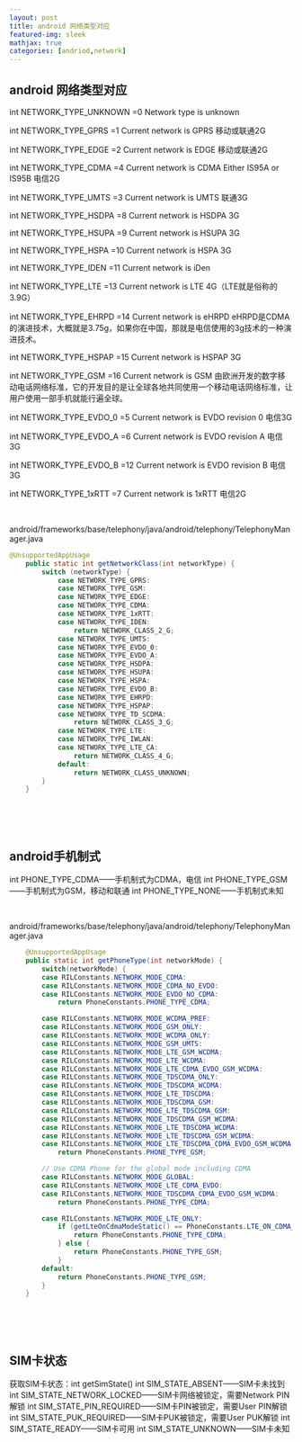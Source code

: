 ```yaml
---
layout: post
title: android 网络类型对应
featured-img: sleek
mathjax: true
categories: [andriod,network]
---
```


## android 网络类型对应

int NETWORK_TYPE_UNKNOWN =0 Network type is unknown   

int NETWORK_TYPE_GPRS   =1 Current network is GPRS     移动或联通2G

int NETWORK_TYPE_EDGE   =2 Current network is EDGE     移动或联通2G

int NETWORK_TYPE_CDMA   =4 Current network is CDMA     Either IS95A or IS95B  电信2G

int NETWORK_TYPE_UMTS   =3 Current network is UMTS     联通3G

int NETWORK_TYPE_HSDPA  =8 Current network is HSDPA  3G

int NETWORK_TYPE_HSUPA =9 Current network is HSUPA  3G

int NETWORK_TYPE_HSPA   =10 Current network is HSPA  3G

int   NETWORK_TYPE_IDEN  =11 Current network is iDen

int NETWORK_TYPE_LTE   =13 Current network is LTE  4G（LTE就是俗称的3.9G）

int NETWORK_TYPE_EHRPD  =14 Current network is eHRPD     eHRPD是CDMA的演进技术，大概就是3.75g，如果你在中国，那就是电信使用的3g技术的一种演进技术。

int NETWORK_TYPE_HSPAP  =15 Current network is HSPAP  3G

int NETWORK_TYPE_GSM   =16 Current network is GSM      由欧洲开发的数字移动电话网络标准，它的开发目的是让全球各地共同使用一个移动电话网络标准，让用户使用一部手机就能行遍全球。

int NETWORK_TYPE_EVDO_0  =5 Current network is EVDO revision 0   电信3G

int NETWORK_TYPE_EVDO_A  =6 Current network is EVDO revision A   电信3G

int NETWORK_TYPE_EVDO_B =12 Current network is EVDO revision B     电信3G

int NETWORK_TYPE_1xRTT  =7 Current network is 1xRTT      电信2G

<br/>

android/frameworks/base/telephony/java/android/telephony/TelephonyManager.java

```java
@UnsupportedAppUsage
    public static int getNetworkClass(int networkType) {
        switch (networkType) {
            case NETWORK_TYPE_GPRS:
            case NETWORK_TYPE_GSM:
            case NETWORK_TYPE_EDGE:
            case NETWORK_TYPE_CDMA:
            case NETWORK_TYPE_1xRTT:
            case NETWORK_TYPE_IDEN:
                return NETWORK_CLASS_2_G;
            case NETWORK_TYPE_UMTS:
            case NETWORK_TYPE_EVDO_0:
            case NETWORK_TYPE_EVDO_A:
            case NETWORK_TYPE_HSDPA:
            case NETWORK_TYPE_HSUPA:
            case NETWORK_TYPE_HSPA:
            case NETWORK_TYPE_EVDO_B:
            case NETWORK_TYPE_EHRPD:
            case NETWORK_TYPE_HSPAP:
            case NETWORK_TYPE_TD_SCDMA:
                return NETWORK_CLASS_3_G;
            case NETWORK_TYPE_LTE:
            case NETWORK_TYPE_IWLAN:
            case NETWORK_TYPE_LTE_CA:
                return NETWORK_CLASS_4_G;
            default:
                return NETWORK_CLASS_UNKNOWN;
        }
    }
```



<br/><br/><br/>

## android手机制式

int PHONE_TYPE_CDMA——手机制式为CDMA，电信
int PHONE_TYPE_GSM——手机制式为GSM，移动和联通
int PHONE_TYPE_NONE——手机制式未知

<br/>

android/frameworks/base/telephony/java/android/telephony/TelephonyManager.java

```java
    @UnsupportedAppUsage
    public static int getPhoneType(int networkMode) {
        switch(networkMode) {
        case RILConstants.NETWORK_MODE_CDMA:
        case RILConstants.NETWORK_MODE_CDMA_NO_EVDO:
        case RILConstants.NETWORK_MODE_EVDO_NO_CDMA:
            return PhoneConstants.PHONE_TYPE_CDMA;

        case RILConstants.NETWORK_MODE_WCDMA_PREF:
        case RILConstants.NETWORK_MODE_GSM_ONLY:
        case RILConstants.NETWORK_MODE_WCDMA_ONLY:
        case RILConstants.NETWORK_MODE_GSM_UMTS:
        case RILConstants.NETWORK_MODE_LTE_GSM_WCDMA:
        case RILConstants.NETWORK_MODE_LTE_WCDMA:
        case RILConstants.NETWORK_MODE_LTE_CDMA_EVDO_GSM_WCDMA:
        case RILConstants.NETWORK_MODE_TDSCDMA_ONLY:
        case RILConstants.NETWORK_MODE_TDSCDMA_WCDMA:
        case RILConstants.NETWORK_MODE_LTE_TDSCDMA:
        case RILConstants.NETWORK_MODE_TDSCDMA_GSM:
        case RILConstants.NETWORK_MODE_LTE_TDSCDMA_GSM:
        case RILConstants.NETWORK_MODE_TDSCDMA_GSM_WCDMA:
        case RILConstants.NETWORK_MODE_LTE_TDSCDMA_WCDMA:
        case RILConstants.NETWORK_MODE_LTE_TDSCDMA_GSM_WCDMA:
        case RILConstants.NETWORK_MODE_LTE_TDSCDMA_CDMA_EVDO_GSM_WCDMA:
            return PhoneConstants.PHONE_TYPE_GSM;

        // Use CDMA Phone for the global mode including CDMA
        case RILConstants.NETWORK_MODE_GLOBAL:
        case RILConstants.NETWORK_MODE_LTE_CDMA_EVDO:
        case RILConstants.NETWORK_MODE_TDSCDMA_CDMA_EVDO_GSM_WCDMA:
            return PhoneConstants.PHONE_TYPE_CDMA;

        case RILConstants.NETWORK_MODE_LTE_ONLY:
            if (getLteOnCdmaModeStatic() == PhoneConstants.LTE_ON_CDMA_TRUE) {
                return PhoneConstants.PHONE_TYPE_CDMA;
            } else {
                return PhoneConstants.PHONE_TYPE_GSM;
            }
        default:
            return PhoneConstants.PHONE_TYPE_GSM;
        }
    }
```

<br/><br/><br/>

## SIM卡状态

获取SIM卡状态：int getSimState()
int SIM_STATE_ABSENT——SIM卡未找到
int SIM_STATE_NETWORK_LOCKED——SIM卡网络被锁定，需要Network PIN解锁
int SIM_STATE_PIN_REQUIRED——SIM卡PIN被锁定，需要User PIN解锁
int SIM_STATE_PUK_REQUIRED——SIM卡PUK被锁定，需要User PUK解锁
int SIM_STATE_READY——SIM卡可用
int SIM_STATE_UNKNOWN——SIM卡未知



































